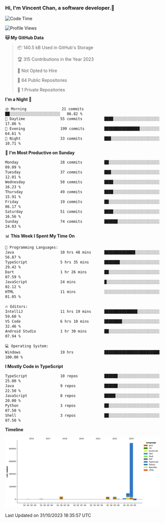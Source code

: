 ### Hi, I'm Vincent Chan, a software developer.👋

<!--
**hkvincent/hkvincent** is a ✨ _special_ ✨ repository because its `README.md` (this file) appears on your GitHub profile.

Here are some ideas to get you started:

- 🔭 I’m currently working on ...
- 🌱 I’m currently learning ...
- 👯 I’m looking to collaborate on ...
- 🤔 I’m looking for help with ...
- 💬 Ask me about ...
- 📫 How to reach me: ...
- 😄 Pronouns: ...
- ⚡ Fun fact: ...
-->
<!--START_SECTION:waka-->
![Code Time](http://img.shields.io/badge/Code%20Time-572%20hrs%2027%20mins-blue)

![Profile Views](http://img.shields.io/badge/Profile%20Views-0-blue)

**🐱 My GitHub Data** 

> 📦 140.5 kB Used in GitHub's Storage 
 > 
> 🏆 315 Contributions in the Year 2023
 > 
> 🚫 Not Opted to Hire
 > 
> 📜 64 Public Repositories 
 > 
> 🔑 1 Private Repositories 
 > 
**I'm a Night 🦉** 

```text
🌞 Morning                21 commits          ██░░░░░░░░░░░░░░░░░░░░░░░   06.82 % 
🌆 Daytime                55 commits          ████░░░░░░░░░░░░░░░░░░░░░   17.86 % 
🌃 Evening                199 commits         ████████████████░░░░░░░░░   64.61 % 
🌙 Night                  33 commits          ███░░░░░░░░░░░░░░░░░░░░░░   10.71 % 
```
📅 **I'm Most Productive on Sunday** 

```text
Monday                   28 commits          ██░░░░░░░░░░░░░░░░░░░░░░░   09.09 % 
Tuesday                  37 commits          ███░░░░░░░░░░░░░░░░░░░░░░   12.01 % 
Wednesday                50 commits          ████░░░░░░░░░░░░░░░░░░░░░   16.23 % 
Thursday                 49 commits          ████░░░░░░░░░░░░░░░░░░░░░   15.91 % 
Friday                   19 commits          ██░░░░░░░░░░░░░░░░░░░░░░░   06.17 % 
Saturday                 51 commits          ████░░░░░░░░░░░░░░░░░░░░░   16.56 % 
Sunday                   74 commits          ██████░░░░░░░░░░░░░░░░░░░   24.03 % 
```


📊 **This Week I Spent My Time On** 

```text
💬 Programming Languages: 
Java                     10 hrs 48 mins      ██████████████░░░░░░░░░░░   56.87 % 
TypeScript               5 hrs 35 mins       ███████░░░░░░░░░░░░░░░░░░   29.42 % 
Dart                     1 hr 26 mins        ██░░░░░░░░░░░░░░░░░░░░░░░   07.59 % 
JavaScript               24 mins             █░░░░░░░░░░░░░░░░░░░░░░░░   02.12 % 
HTML                     11 mins             ░░░░░░░░░░░░░░░░░░░░░░░░░   01.05 % 

🔥 Editors: 
IntelliJ                 11 hrs 19 mins      ███████████████░░░░░░░░░░   59.60 % 
VS Code                  6 hrs 10 mins       ████████░░░░░░░░░░░░░░░░░   32.46 % 
Android Studio           1 hr 30 mins        ██░░░░░░░░░░░░░░░░░░░░░░░   07.94 % 

💻 Operating System: 
Windows                  19 hrs              █████████████████████████   100.00 % 
```

**I Mostly Code in TypeScript** 

```text
TypeScript               10 repos            ██████░░░░░░░░░░░░░░░░░░░   25.00 % 
Java                     9 repos             ██████░░░░░░░░░░░░░░░░░░░   22.50 % 
JavaScript               8 repos             █████░░░░░░░░░░░░░░░░░░░░   20.00 % 
Python                   3 repos             ██░░░░░░░░░░░░░░░░░░░░░░░   07.50 % 
Shell                    3 repos             ██░░░░░░░░░░░░░░░░░░░░░░░   07.50 % 
```



**Timeline**

![Lines of Code chart](https://raw.githubusercontent.com/hkvincent/hkvincent/main/assets/bar_graph.png)


 Last Updated on 31/10/2023 18:35:57 UTC
<!--END_SECTION:waka-->
